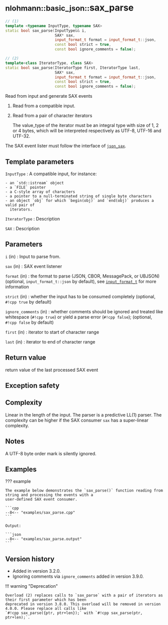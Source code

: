 # <small>nlohmann::basic_json::</small>sax_parse

```cpp
// (1)
template <typename InputType, typename SAX>
static bool sax_parse(InputType&& i,
                      SAX* sax,
                      input_format_t format = input_format_t::json,
                      const bool strict = true,
                      const bool ignore_comments = false);

// (2)
template<class IteratorType, class SAX>
static bool sax_parse(IteratorType first, IteratorType last,
                      SAX* sax,
                      input_format_t format = input_format_t::json,
                      const bool strict = true,
                      const bool ignore_comments = false);
```

Read from input and generate SAX events

1. Read from a compatible input.
2. Read from a pair of character iterators

    The value_type of the iterator must be an integral type with size of 1, 2 or 4 bytes, which will be interpreted
    respectively as UTF-8, UTF-16 and UTF-32.

The SAX event lister must follow the interface of [`json_sax`](../json_sax/index.md).

## Template parameters

`InputType`
:   A compatible input, for instance:

    - an `std::istream` object
    - a `FILE` pointer
    - a C-style array of characters
    - a pointer to a null-terminated string of single byte characters
    - an object `obj` for which `begin(obj)` and `end(obj)` produces a valid pair of
      iterators.

`IteratorType`
:   Description

`SAX`
:   Description

## Parameters

`i` (in)
:   Input to parse from.

`sax` (in)
:   SAX event listener

`format` (in)
:    the format to parse (JSON, CBOR, MessagePack, or UBJSON) (optional, `input_format_t::json` by default), see
     [`input_format_t`](input_format_t.md) for more information

`strict` (in)
:   whether the input has to be consumed completely (optional, `#!cpp true` by default)

`ignore_comments` (in)
:   whether comments should be ignored and treated like whitespace (`#!cpp true`) or yield a parse error
    (`#!cpp false`); (optional, `#!cpp false` by default)

`first` (in)
:   iterator to start of character range

`last` (in)
:   iterator to end of character range

## Return value

return value of the last processed SAX event

## Exception safety

## Complexity

Linear in the length of the input. The parser is a predictive LL(1) parser. The complexity can be higher if the SAX
consumer `sax` has a super-linear complexity.

## Notes

A UTF-8 byte order mark is silently ignored.

## Examples

??? example

    The example below demonstrates the `sax_parse()` function reading from string and processing the events with a
    user-defined SAX event consumer.

    ```cpp
    --8<-- "examples/sax_parse.cpp"
    ```

    Output:

    ```json
    --8<-- "examples/sax_parse.output"
    ```

## Version history

- Added in version 3.2.0.
- Ignoring comments via `ignore_comments` added in version 3.9.0.

!!! warning "Deprecation"

    Overload (2) replaces calls to `sax_parse` with a pair of iterators as their first parameter which has been
    deprecated in version 3.8.0. This overload will be removed in version 4.0.0. Please replace all calls like
    `#!cpp sax_parse({ptr, ptr+len});` with `#!cpp sax_parse(ptr, ptr+len);`.

